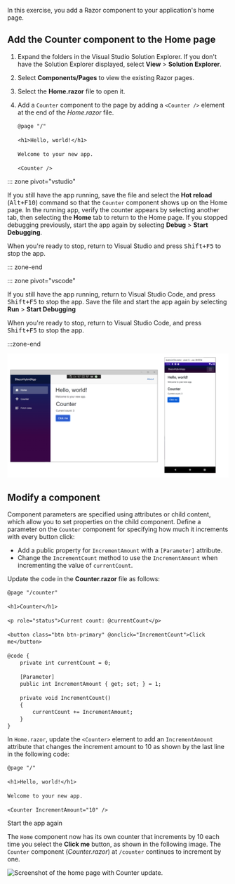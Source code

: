 In this exercise, you add a Razor component to your application's home page.

## Add the Counter component to the Home page

1. Expand the folders in the Visual Studio Solution Explorer. If you don't have the Solution Explorer displayed, select **View** > **Solution Explorer**.

1. Select **Components/Pages** to view the existing Razor pages.

1. Select the **Home.razor** file to open it.

1. Add a `Counter` component to the page by adding a `<Counter />` element at the end of the _Home.razor_ file.

   ```razor
   @page "/"

   <h1>Hello, world!</h1>

   Welcome to your new app.

   <Counter />
   ```

::: zone pivot="vstudio"

If you still have the app running, save the file and select the **Hot reload** (<kbd>Alt+F10</kbd>) command so that the `Counter` component shows up on the Home page. In the running app, verify the counter appears by selecting another tab, then selecting the **Home** tab to return to the Home page. If you stopped debugging previously, start the app again by selecting **Debug** > **Start Debugging**.

When you're ready to stop, return to Visual Studio and press <kbd>Shift+F5</kbd> to stop the app.

::: zone-end

::: zone pivot="vscode"

If you still have the app running, return to Visual Studio Code, and press <kbd>Shift+F5</kbd> to stop the app. Save the file and start the app again by selecting **Run** > **Start Debugging**

When you're ready to stop, return to Visual Studio Code, and press <kbd>Shift+F5</kbd> to stop the app.

:::zone-end

![Screenshot of the counter component on the home page.](../media/counter-homepage.png)

## Modify a component

Component parameters are specified using attributes or child content, which allow you to set properties on the child component. Define a parameter on the `Counter` component for specifying how much it increments with every button click:

- Add a public property for `IncrementAmount` with a `[Parameter]` attribute.
- Change the `IncrementCount` method to use the `IncrementAmount` when incrementing the value of `currentCount`.

Update the code in the **Counter.razor** file as follows:

```razor
@page "/counter"

<h1>Counter</h1>

<p role="status">Current count: @currentCount</p>

<button class="btn btn-primary" @onclick="IncrementCount">Click me</button>

@code {
    private int currentCount = 0;

    [Parameter]
    public int IncrementAmount { get; set; } = 1;

    private void IncrementCount()
    {
        currentCount += IncrementAmount;
    }
}
```

In `Home.razor`, update the `<Counter>` element to add an `IncrementAmount` attribute that changes the increment amount to 10 as shown by the last line in the following code:

```razor
@page "/"

<h1>Hello, world!</h1>

Welcome to your new app.

<Counter IncrementAmount="10" />
```

Start the app again 

The `Home` component now has its own counter that increments by 10 each time you select the **Click me** button, as shown in the following image. The `Counter` component (_Counter.razor_) at `/counter` continues to increment by one.

![Screenshot of the home page with Counter update.](../media/counter-homepage-modify.png)
